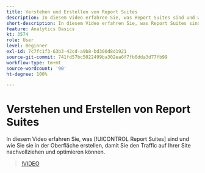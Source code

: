 ```yaml
---
title: Verstehen und Erstellen von Report Suites
description: In diesem Video erfahren Sie, was Report Suites sind und wie Sie sie in der Oberfläche erstellen, sodass Sie nachvollziehen und optimieren können, wer Ihre Site besucht.
short-description: In diesem Video erfahren Sie, was Report Suites sind und wie sie erstellt werden.
feature: Analytics Basics
kt: 3574
role: User
level: Beginner
exl-id: 7c7fc1f3-63b3-42cd-a9b8-bd300d8d1921
source-git-commit: 741fd57bc5022499ba302ea6f7fb0dda3d77fb99
workflow-type: tm+mt
source-wordcount: '90'
ht-degree: 100%

---
```


# Verstehen und Erstellen von Report Suites

In diesem Video erfahren Sie, was [!UICONTROL Report Suites] sind und wie Sie sie in der Oberfläche erstellen, damit Sie den Traffic auf Ihrer Site nachvollziehen und optimieren können.

>[!VIDEO](https://video.tv.adobe.com/v/28773/?quality=12&learn=on)
